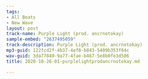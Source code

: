 ```yaml
---
tags:
- All Beats
- New Wave
layout: post
track-name: Purple Light (prod. ancrnotokay)
sample-embed: "2637495059"
track-description: Purple Light (prod. ancrnotokay)
mp3-guid: 122fcd2f-4b37-4ef0-b843-5409b353f84c
wav-guid: 3da77849-9a77-4fae-b467-5e8b0fe3d506
title: 2020-10-26-01-purplelightprodancrnotokay.md

---
```

